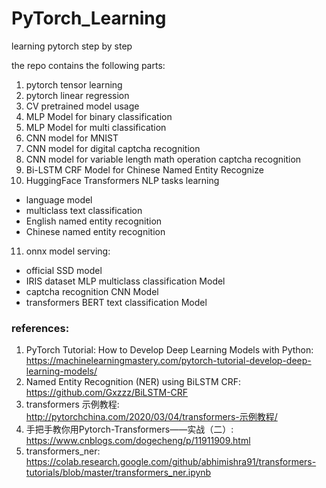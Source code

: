 # PyTorch_Learning

learning pytorch step by step

the repo contains the following parts:

1. pytorch tensor learning
2. pytorch linear regression
3. CV pretrained model usage
4. MLP Model for binary classification
5. MLP Model for multi classification
6. CNN model for MNIST
7. CNN model for digital captcha recognition
8. CNN model for variable length math operation captcha recognition
9. Bi-LSTM CRF Model for Chinese Named Entity Recognize
10. HuggingFace Transformers NLP tasks learning

- language model
- multiclass text classification
- English named entity recognition
- Chinese named entity recognition

11. onnx model serving: 

- official SSD model
- IRIS dataset MLP multiclass classification Model
- captcha recognition CNN Model
- transformers BERT text classification Model


### references:

1. PyTorch Tutorial: How to Develop Deep Learning Models with Python: https://machinelearningmastery.com/pytorch-tutorial-develop-deep-learning-models/
2. Named Entity Recognition (NER) using BiLSTM CRF: https://github.com/Gxzzz/BiLSTM-CRF
3. transformers 示例教程: http://pytorchchina.com/2020/03/04/transformers-示例教程/
4. 手把手教你用Pytorch-Transformers——实战（二）: https://www.cnblogs.com/dogecheng/p/11911909.html
5. transformers_ner: https://colab.research.google.com/github/abhimishra91/transformers-tutorials/blob/master/transformers_ner.ipynb
